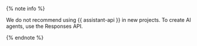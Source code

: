 {% note info %}

We do not recommend using {{ assistant-api }} in new projects. To create AI agents, use the Responses API.

{% endnote %}